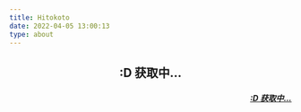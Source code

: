 ```yaml
---
title: Hitokoto
date: 2022-04-05 13:00:13
type: about
---
```


<body>
    <script>
        fetch('https://v1.hitokoto.cn/?c=a&c=b&c=d&c=k')
            .then(response => response.json())
            .then(data => {
                const hitokoto = document.getElementById('hitokoto_text')
                hitokoto.innerText = data.hitokoto
                const from = document.getElementById('hitokoto_from')
                from.href = 'https://hitokoto.cn/?uuid=' + data.uuid
                if(data.from_who == null){
                    from.innerText = "————" + '「' + data.from + '」'
                }else{
                    from.innerText = "————" + data.from_who + '「' + data.from + '」'
                }
            })
            .catch(console.error)
    </script>
    <h2 align="center">
        <p  id="hitokoto_text">:D 获取中...</p>
    </h2>
    <h5 align="right" >
        <a target="_blank" href="#" id="hitokoto_from">:D 获取中...</a>
    </h5>
    
</body>